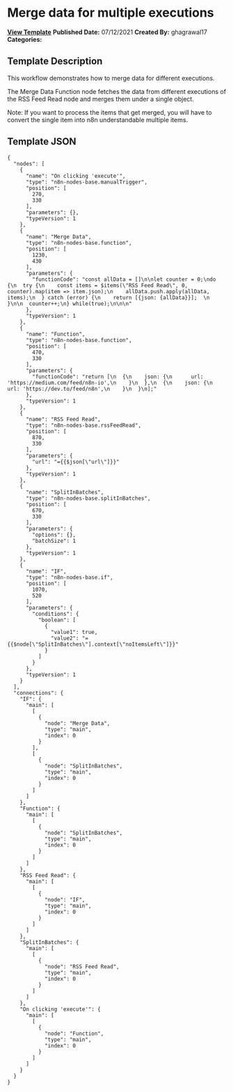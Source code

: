 # Merge data for multiple executions

**[View Template](https://n8n.io/workflows/1160-/)**  **Published Date:** 07/12/2021  **Created By:** ghagrawal17  **Categories:**   

## Template Description

This workflow demonstrates how to merge data for different executions.



The Merge Data Function node fetches the data from different executions of the RSS Feed Read node and merges them under a single object.

Note: If you want to process the items that get merged, you will have to convert the single item into n8n understandable multiple items.

## Template JSON

```
{
  "nodes": [
    {
      "name": "On clicking 'execute'",
      "type": "n8n-nodes-base.manualTrigger",
      "position": [
        270,
        330
      ],
      "parameters": {},
      "typeVersion": 1
    },
    {
      "name": "Merge Data",
      "type": "n8n-nodes-base.function",
      "position": [
        1230,
        430
      ],
      "parameters": {
        "functionCode": "const allData = []\n\nlet counter = 0;\ndo {\n  try {\n    const items = $items(\"RSS Feed Read\", 0, counter).map(item => item.json);\n    allData.push.apply(allData, items);\n  } catch (error) {\n    return [{json: {allData}}];  \n  }\n\n  counter++;\n} while(true);\n\n\n"
      },
      "typeVersion": 1
    },
    {
      "name": "Function",
      "type": "n8n-nodes-base.function",
      "position": [
        470,
        330
      ],
      "parameters": {
        "functionCode": "return [\n  {\n    json: {\n      url: 'https://medium.com/feed/n8n-io',\n    }\n  },\n  {\n    json: {\n      url: 'https://dev.to/feed/n8n',\n    }\n  }\n];"
      },
      "typeVersion": 1
    },
    {
      "name": "RSS Feed Read",
      "type": "n8n-nodes-base.rssFeedRead",
      "position": [
        870,
        330
      ],
      "parameters": {
        "url": "={{$json[\"url\"]}}"
      },
      "typeVersion": 1
    },
    {
      "name": "SplitInBatches",
      "type": "n8n-nodes-base.splitInBatches",
      "position": [
        670,
        330
      ],
      "parameters": {
        "options": {},
        "batchSize": 1
      },
      "typeVersion": 1
    },
    {
      "name": "IF",
      "type": "n8n-nodes-base.if",
      "position": [
        1070,
        520
      ],
      "parameters": {
        "conditions": {
          "boolean": [
            {
              "value1": true,
              "value2": "={{$node[\"SplitInBatches\"].context[\"noItemsLeft\"]}}"
            }
          ]
        }
      },
      "typeVersion": 1
    }
  ],
  "connections": {
    "IF": {
      "main": [
        [
          {
            "node": "Merge Data",
            "type": "main",
            "index": 0
          }
        ],
        [
          {
            "node": "SplitInBatches",
            "type": "main",
            "index": 0
          }
        ]
      ]
    },
    "Function": {
      "main": [
        [
          {
            "node": "SplitInBatches",
            "type": "main",
            "index": 0
          }
        ]
      ]
    },
    "RSS Feed Read": {
      "main": [
        [
          {
            "node": "IF",
            "type": "main",
            "index": 0
          }
        ]
      ]
    },
    "SplitInBatches": {
      "main": [
        [
          {
            "node": "RSS Feed Read",
            "type": "main",
            "index": 0
          }
        ]
      ]
    },
    "On clicking 'execute'": {
      "main": [
        [
          {
            "node": "Function",
            "type": "main",
            "index": 0
          }
        ]
      ]
    }
  }
}
```
